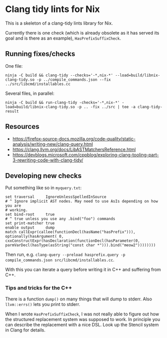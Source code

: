 # Clang tidy lints for Nix

This is a skeleton of a clang-tidy lints library for Nix.

Currently there is one check (which is already obsolete as it has served its
goal and is there as an example), `HasPrefixSuffixCheck`.

## Running fixes/checks

One file:

```
ninja -C build && clang-tidy --checks='-*,nix-*' --load=build/libnix-clang-tidy.so -p ../compile_commands.json --fix ../src/libcmd/installables.cc
```

Several files, in parallel:

```
ninja -C build && run-clang-tidy -checks='-*,nix-*' -load=build/libnix-clang-tidy.so -p .. -fix ../src | tee -a clang-tidy-result
```

## Resources

* https://firefox-source-docs.mozilla.org/code-quality/static-analysis/writing-new/clang-query.html
* https://clang.llvm.org/docs/LibASTMatchersReference.html
* https://devblogs.microsoft.com/cppblog/exploring-clang-tooling-part-3-rewriting-code-with-clang-tidy/

## Developing new checks

Put something like so in `myquery.txt`:

```
set traversal     IgnoreUnlessSpelledInSource
# ^ Ignore implicit AST nodes. May need to use AsIs depending on how you are
# working.
set bind-root     true
# ^ true unless you use any .bind("foo") commands
set print-matcher true
enable output     dump
match callExpr(callee(functionDecl(hasName("hasPrefix"))), optionally(hasArgument( 0, cxxConstructExpr(hasDeclaration(functionDecl(hasParameter(0, parmVarDecl(hasType(asString("const char *"))).bind("meow2"))))))))
```

Then run, e.g. `clang-query --preload hasprefix.query -p compile_commands.json src/libcmd/installables.cc`.

With this you can iterate a query before writing it in C++ and suffering from
C++.

### Tips and tricks for the C++

There is a function `dump()` on many things that will dump to stderr. Also
`llvm::errs()` lets you print to stderr.

When I wrote `HasPrefixSuffixCheck`, I was not really able to figure out how
the structured replacement system was supposed to work. In principle you can
describe the replacement with a nice DSL. Look up the Stencil system in Clang
for details.
